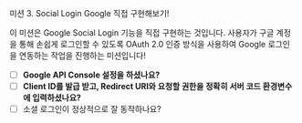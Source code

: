 미션 3. Social Login Google 직접 구현해보기!

이 미션은 Google Social Login 기능을 직접 구현하는 것입니다. 사용자가 구글 계정을 통해 손쉽게 로그인할 수 있도록 OAuth 2.0 인증 방식을 사용하여 Google 로그인을 연동하는 작업을 진행하는 미션입니다!

- [ ] **Google API Console 설정을 하셨나요?**
- [ ] **Client ID를 발급 받고, Redirect URI와 요청할 권한을 정확히 서버 코드 환경변수에 입력하셨나요?**
- [ ] 소셜 로그인이 정상적으로 잘 동작하나요?
